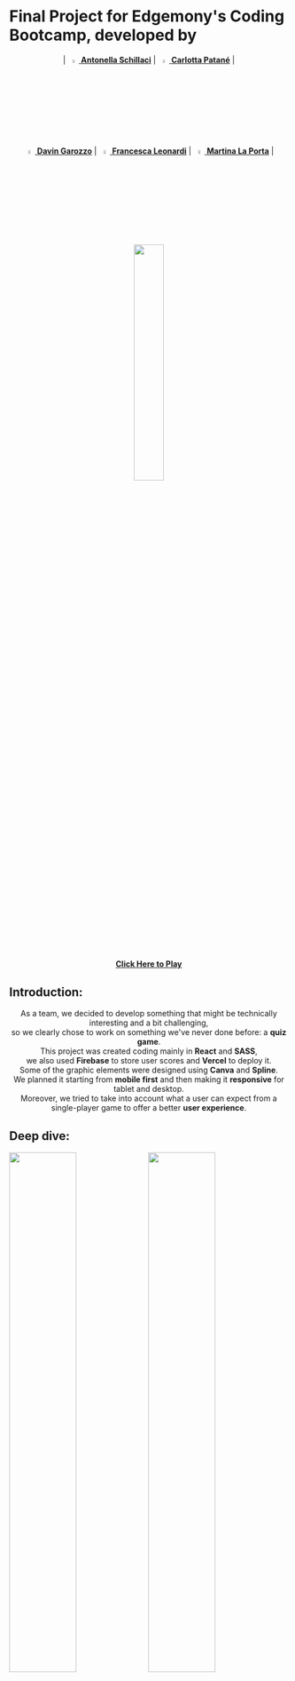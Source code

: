 # Final Project for Edgemony's Coding Bootcamp, developed by 

<p align="center"> |
  <a href="https://github.com/AntonellaSchillaci"><img width="4%" height="4%" src="https://thumbs2.imgbox.com/af/59/oo0azaeC_t.png" alt="Antonella"> <strong>Antonella Schillaci</strong></a> |
  <a href="https://github.com/CarlottaKiri"><img width="4%" height="4%" src="https://thumbs2.imgbox.com/81/dc/ix8bfcz1_t.png" alt="Carlotta"> <strong>Carlotta Patané</strong></a> | <br>
  <a href="https://github.com/DavinGarozzo"><img width="4%" height="4%" src="https://thumbs2.imgbox.com/88/4f/KMsj3tof_t.png" alt="Davin"> <strong>Davin Garozzo</strong></a> |
  <a href="https://github.com/IFranc3sca"><img width="4%" height="4%" src="https://thumbs2.imgbox.com/70/b1/iWCSZyD7_t.png" alt="Francesca"> <strong>Francesca Leonardi</strong></a> |
  <a href="https://github.com/Martina-LP"><img width="4%" height="4%" src="https://thumbs2.imgbox.com/c1/de/vhfQoM8V_t.png" alt="Martina"> <strong>Martina La Porta</strong></a> | 
</p>

<p align="center" width="100%">
<img width="33%" src="https://thumbs2.imgbox.com/8d/d9/NSS8vglW_t.png"> <br>
  <a href="https://triviagame-eta.vercel.app"><strong>Click Here to Play</strong></a>
</p>

## Introduction:

<p align="center">
As a team, we decided to develop something that might be technically interesting and a bit challenging, <br>
so we clearly chose to work on something we've never done before: a <strong>quiz game</strong>. <br> 
This project was created coding mainly in <strong>React</strong> and <strong>SASS</strong>, <br>
we also used <strong>Firebase</strong> to store user scores and <strong>Vercel</strong> to deploy it. <br>
Some of the graphic elements were designed using <strong>Canva</strong> and <strong>Spline</strong>. <br>
We planned it starting from <strong>mobile first</strong> and then making it <strong>responsive</strong> for tablet and desktop. <br>
Moreover, we tried to take into account what a user can expect from a single-player game to offer a better <strong>user experience</strong>.
</p>

## Deep dive:

<p aling="center" width="100%">
<img width="49%" src="https://thumbs2.imgbox.com/a1/36/KBLmn6Ic_t.png">
<img width="49%" src="https://thumbs2.imgbox.com/7e/d9/NYgLsOzt_t.png">
<img width="49%" src="https://thumbs2.imgbox.com/18/3e/m7ecvNBn_t.png">
<img width="49%" src="https://thumbs2.imgbox.com/c6/6d/kQjJMBHv_t.png">
</p>

<p align="left">
On the main page the user can select a <strong>leaderboard</strong>, <br>
to take a look at the players who have already taken part in the quiz and have obtained the best scores. <br>
Below the leaderboard, it's possible to pick an <strong>avatar</strong> and type a <strong>nickname</strong>, <br>
to create a personal profile and then proceed to <strong>Login</strong>.
</p>

_______________________________________________________________________________________________________________________________________

<p align="center" width="100%">
<img width="32%" src="https://thumbs2.imgbox.com/fa/68/GKsKKy01_t.png">
<img width="32%" src="https://thumbs2.imgbox.com/41/71/3YyJD9RP_t.png">
<img width="32%" src="https://thumbs2.imgbox.com/6d/8c/3YSIS6jb_t.png">
</p>

<p align="left">
Once logged in, the user will see the <strong>game page</strong>, where the player has multiple choice questions available. <br>
The quiz consists of <strong>three difficulty levels</strong>, which correspond to three rounds of a match: <br>
<strong>easy</strong>, <strong>medium</strong> and <strong>hard</strong>. <br>
Each correct question will earn the player 1 point, while each incorrect question will earn no points. <br>
Each round has a maximum duration of <strong>60 seconds</strong>, <br>
which is indicated by a bar that marks the passage of time and changes color when time is running out, <br>
so the user has to be careful and very quick to read both the question and the answers and try to select the exact answer. <br>
Each time a correct answer is given, it will be possible to see the <strong>count of points</strong> earned right on the screen. <br>
Within this page there are, at the top, also two options to return to the Homepage or refresh the current game page.
</p>

_______________________________________________________________________________________________________________________________________

<p align="center" width="100%">
<img width="33%" src="https://thumbs2.imgbox.com/ba/9b/J99XAKVP_t.png">
</p>

<p align="center">
At the end of the three rounds, the <strong>total score</strong> of the match will be shown on the screen <br>
and the user also has the option to return to the Homepage and start a new match.
</p>
